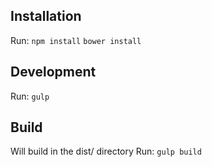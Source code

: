 ## Installation
Run:
		`npm install`
		`bower install`
## Development
Run:
    `gulp`
## Build
Will build in the dist/ directory
Run:
    `gulp build`
